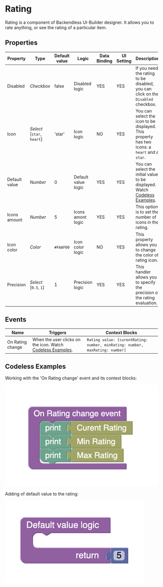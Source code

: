 # Rating
Rating is a component of Backendless UI-Builder designer. It allows you to rate anything, or see the rating of a particular item.

## Properties

| Property      | Type                            | Default value | Logic               | Data Binding | UI Setting | Description
|---------------|---------------------------------|---------------|---------------------|--------------|------------|-----------------------------------------------------------
| Disabled      | *Checkbox*                      | false         | Disabled logic      | YES          | YES        | If you need the rating to be disabled, you can click on the `Disabled` checkbox.
| Icon          | *Select* <br/>[`star`, `heart`] | 'star'        | Icon logic          | NO           | YES        | You can select the icon to be displayed. This property has two icons: a `heart` and a `star`.
| Default value | *Number*                        | 0             | Default value logic | YES          | YES        | You can select the initial value to be displayed. Watch [Codeless Examples](#Examples).
| Icons amount  | *Number*                        | 5             | Icons amont logic   | YES          | YES        | This option is to set the number of icons in the rating.
| Icon color    | *Color*                         | `#FAAF00`     | Icon color logic    | NO           | YES        | This property allows you to change the color of rating icon.
| Precision     | *Select* <br/>[`0.5`, `1`]      | 1             | Precision logic     | YES          | YES        | This handler allows you to specify the precision of the rating evaluation.

## Events

| Name              | Triggers                                                                | Context Blocks                                                                 |
|-------------------|-------------------------------------------------------------------------|--------------------------------------------------------------------------------|
| On Rating change  | When the user clicks on the icon. Watch [Codeless Examples](#Examples). | `Rating value: [curentRating: number, minRating: number, maxRating: number]`   |

## <a name="Examples"></a> Codeless Examples

Working with the 'On Rating change' event and its context blocks:

![markers example](./example-images/on-rating-change-event.png)

Adding of default value to the rating:

![markers example](./example-images/default-value-logic.png)
